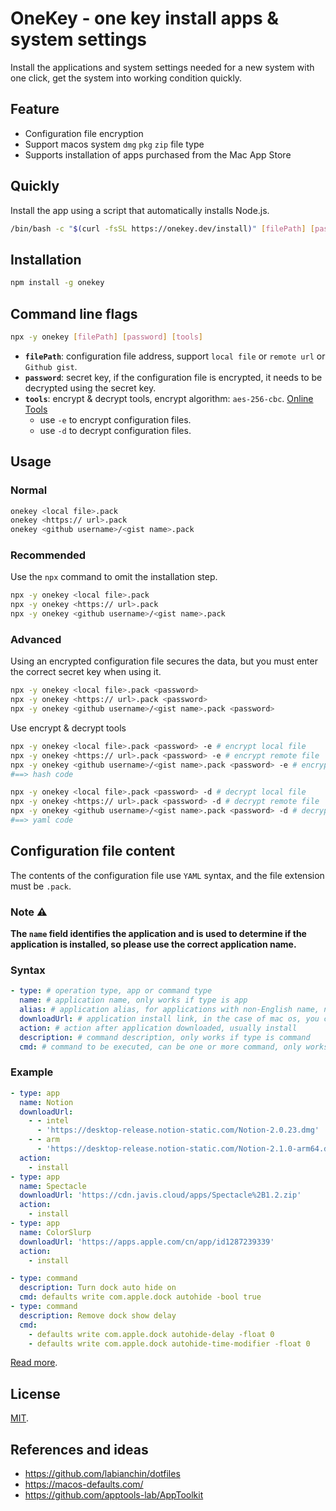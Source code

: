# OneKey - one key install apps & system settings

Install the applications and system settings needed for a new system with one click, get the system into working condition quickly.

## Feature

- Configuration file encryption
- Support macos system `dmg` `pkg` `zip` file type
- Supports installation of apps purchased from the Mac App Store

## Quickly

Install the app using a script that automatically installs Node.js.

```bash
/bin/bash -c "$(curl -fsSL https://onekey.dev/install)" [filePath] [password]
```

## Installation

```bash
npm install -g onekey
```

## Command line flags

```bash
npx -y onekey [filePath] [password] [tools]
```

- **`filePath`**: configuration file address, support `local file` or `remote url` or `Github gist`.
- **`password`**: secret key, if the configuration file is encrypted, it needs to be decrypted using the secret key.
- **`tools`**: encrypt & decrypt tools, encrypt algorithm: `aes-256-cbc`. [Online Tools](https://onekey.dev/tools.html)
  - use `-e` to encrypt configuration files.
  - use `-d` to decrypt configuration files.

## Usage

### Normal

```bash
onekey <local file>.pack
onekey <https:// url>.pack
onekey <github username>/<gist name>.pack
```

### Recommended

Use the `npx` command to omit the installation step.

```bash
npx -y onekey <local file>.pack
npx -y onekey <https:// url>.pack
npx -y onekey <github username>/<gist name>.pack
```

### Advanced

Using an encrypted configuration file secures the data, but you must enter the correct secret key when using it.

```bash
npx -y onekey <local file>.pack <password>
npx -y onekey <https:// url>.pack <password>
npx -y onekey <github username>/<gist name>.pack <password>
```

Use encrypt & decrypt tools

```bash
npx -y onekey <local file>.pack <password> -e # encrypt local file
npx -y onekey <https:// url>.pack <password> -e # encrypt remote file
npx -y onekey <github username>/<gist name>.pack <password> -e # encrypt gist file
#==> hash code

npx -y onekey <local file>.pack <password> -d # decrypt local file
npx -y onekey <https:// url>.pack <password> -d # decrypt remote file
npx -y onekey <github username>/<gist name>.pack <password> -d # decrypt gist file
#==> yaml code
```

## Configuration file content

The contents of the configuration file use `YAML` syntax, and the file extension must be `.pack`.

### Note ⚠️

**The `name` field identifies the application and is used to determine if the application is installed, so please use the correct application name.**

### Syntax

```yml
- type: # operation type, app or command type
  name: # application name, only works if type is app
  alias: # application alias, for applications with non-English name, not required
  downloadUrl: # application install link, in the case of mac os, you can also specify the link for the intel and arm versions separately
  action: # action after application downloaded, usually install
  description: # command description, only works if type is command
  cmd: # command to be executed, can be one or more command, only works if type is command
```

### Example

```yml
- type: app
  name: Notion
  downloadUrl:
    - - intel
      - 'https://desktop-release.notion-static.com/Notion-2.0.23.dmg'
    - - arm
      - 'https://desktop-release.notion-static.com/Notion-2.1.0-arm64.dmg'
  action:
    - install
- type: app
  name: Spectacle
  downloadUrl: 'https://cdn.javis.cloud/apps/Spectacle%2B1.2.zip'
  action:
    - install
- type: app
  name: ColorSlurp
  downloadUrl: 'https://apps.apple.com/cn/app/id1287239339'
  action:
    - install
```

```yml
- type: command
  description: Turn dock auto hide on
  cmd: defaults write com.apple.dock autohide -bool true
- type: command
  description: Remove dock show delay
  cmd:
    - defaults write com.apple.dock autohide-delay -float 0
    - defaults write com.apple.dock autohide-time-modifier -float 0
```

[Read more](examples/apps.pack).

## License

[MIT](LICENSE).

## References and ideas

- https://github.com/labianchin/dotfiles
- https://macos-defaults.com/
- https://github.com/apptools-lab/AppToolkit
